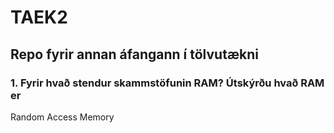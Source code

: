 # TAEK2
## Repo fyrir annan áfangann í tölvutækni

### 1. Fyrir hvað stendur skammstöfunin RAM? Útskýrðu hvað RAM er
Random Access Memory